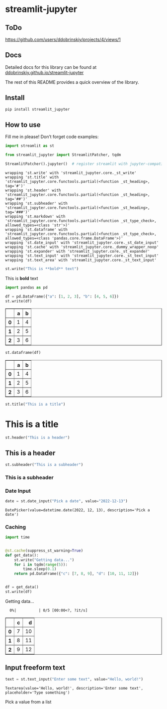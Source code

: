 streamlit-jupyter
================

<!-- WARNING: THIS FILE WAS AUTOGENERATED! DO NOT EDIT! -->

## ToDo

https://github.com/users/ddobrinskiy/projects/4/views/1

## Docs

Detailed docs for this library can be found at
[ddobrinskiy.github.io/streamlit-jupyter](https://ddobrinskiy.github.io/streamlit-jupyter)

The rest of this README provides a quick overview of the library.

## Install

``` sh
pip install streamlit_jupyter
```

## How to use

Fill me in please! Don’t forget code examples:

``` python
import streamlit as st

from streamlit_jupyter import StreamlitPatcher, tqdm

StreamlitPatcher().jupyter()  # register streamlit with jupyter-compatible wrappers
```

    wrapping 'st.write' with 'streamlit_jupyter.core._st_write'
    wrapping 'st.title' with 'streamlit_jupyter.core.functools.partial(<function _st_heading>, tag='#')'
    wrapping 'st.header' with 'streamlit_jupyter.core.functools.partial(<function _st_heading>, tag='##')'
    wrapping 'st.subheader' with 'streamlit_jupyter.core.functools.partial(<function _st_heading>, tag='###')'
    wrapping 'st.markdown' with 'streamlit_jupyter.core.functools.partial(<function _st_type_check>, allowed_types=<class 'str'>)'
    wrapping 'st.dataframe' with 'streamlit_jupyter.core.functools.partial(<function _st_type_check>, allowed_types=<class 'pandas.core.frame.DataFrame'>)'
    wrapping 'st.date_input' with 'streamlit_jupyter.core._st_date_input'
    wrapping 'st.cache' with 'streamlit_jupyter.core._dummy_wrapper_noop'
    wrapping 'st.expander' with 'streamlit_jupyter.core._st_expander'
    wrapping 'st.text_input' with 'streamlit_jupyter.core._st_text_input'
    wrapping 'st.text_area' with 'streamlit_jupyter.core._st_text_input'

``` python
st.write("This is **bold** text")
```

This is **bold** text

``` python
import pandas as pd

df = pd.DataFrame({"a": [1, 2, 3], "b": [4, 5, 6]})
st.write(df)
```

<div>
<style scoped>
    .dataframe tbody tr th:only-of-type {
        vertical-align: middle;
    }

    .dataframe tbody tr th {
        vertical-align: top;
    }

    .dataframe thead th {
        text-align: right;
    }
</style>
<table border="1" class="dataframe">
  <thead>
    <tr style="text-align: right;">
      <th></th>
      <th>a</th>
      <th>b</th>
    </tr>
  </thead>
  <tbody>
    <tr>
      <th>0</th>
      <td>1</td>
      <td>4</td>
    </tr>
    <tr>
      <th>1</th>
      <td>2</td>
      <td>5</td>
    </tr>
    <tr>
      <th>2</th>
      <td>3</td>
      <td>6</td>
    </tr>
  </tbody>
</table>
</div>

``` python
st.dataframe(df)
```

<div>
<style scoped>
    .dataframe tbody tr th:only-of-type {
        vertical-align: middle;
    }

    .dataframe tbody tr th {
        vertical-align: top;
    }

    .dataframe thead th {
        text-align: right;
    }
</style>
<table border="1" class="dataframe">
  <thead>
    <tr style="text-align: right;">
      <th></th>
      <th>a</th>
      <th>b</th>
    </tr>
  </thead>
  <tbody>
    <tr>
      <th>0</th>
      <td>1</td>
      <td>4</td>
    </tr>
    <tr>
      <th>1</th>
      <td>2</td>
      <td>5</td>
    </tr>
    <tr>
      <th>2</th>
      <td>3</td>
      <td>6</td>
    </tr>
  </tbody>
</table>
</div>

``` python
st.title("This is a title")
```

# This is a title

``` python
st.header("This is a header")
```

## This is a header

``` python
st.subheader("This is a subheader")
```

### This is a subheader

### Date Input

``` python
date = st.date_input("Pick a date", value="2022-12-13")
```

    DatePicker(value=datetime.date(2022, 12, 13), description='Pick a date')

### Caching

``` python
import time


@st.cache(suppress_st_warning=True)
def get_data():
    st.write("Getting data...")
    for i in tqdm(range(5)):
        time.sleep(0.1)
    return pd.DataFrame({"c": [7, 8, 9], "d": [10, 11, 12]})


df = get_data()
st.write(df)
```

Getting data…

      0%|          | 0/5 [00:00<?, ?it/s]

<div>
<style scoped>
    .dataframe tbody tr th:only-of-type {
        vertical-align: middle;
    }

    .dataframe tbody tr th {
        vertical-align: top;
    }

    .dataframe thead th {
        text-align: right;
    }
</style>
<table border="1" class="dataframe">
  <thead>
    <tr style="text-align: right;">
      <th></th>
      <th>c</th>
      <th>d</th>
    </tr>
  </thead>
  <tbody>
    <tr>
      <th>0</th>
      <td>7</td>
      <td>10</td>
    </tr>
    <tr>
      <th>1</th>
      <td>8</td>
      <td>11</td>
    </tr>
    <tr>
      <th>2</th>
      <td>9</td>
      <td>12</td>
    </tr>
  </tbody>
</table>
</div>

## Input freeform text

``` python
text = st.text_input("Enter some text", value="Hello, world!")
```

    Textarea(value='Hello, world!', description='Enter some text', placeholder='Type something')

Pick a value from a list
